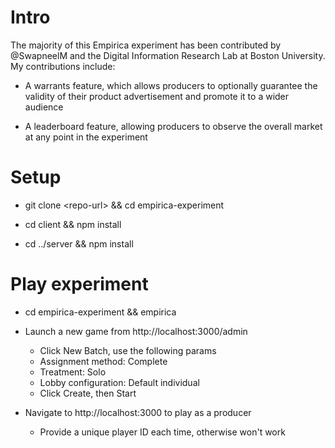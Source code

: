 # Intro

The majority of this Empirica experiment has been contributed by @SwapneelM and the Digital Information Research Lab at Boston University. My contributions include:

- A warrants feature, which allows producers to optionally guarantee the validity of their product advertisement and promote it to a wider audience

- A leaderboard feature, allowing producers to observe the overall market at any point in the experiment

# Setup

- git clone \<repo-url\> && cd empirica-experiment

- cd client && npm install

- cd ../server && npm install

# Play experiment

- cd empirica-experiment && empirica

- Launch a new game from http://localhost:3000/admin
  - Click New Batch, use the following params
  - Assignment method: Complete
  - Treatment: Solo
  - Lobby configuration: Default individual
  - Click Create, then Start
- Navigate to http://localhost:3000 to play as a producer
  - Provide a unique player ID each time, otherwise won't work
